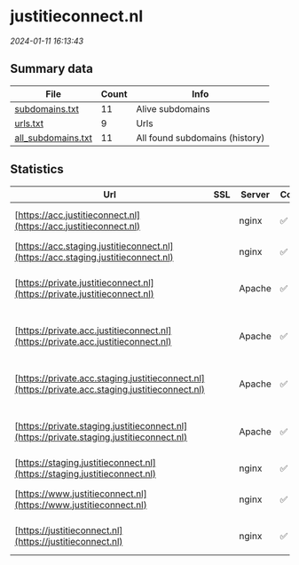 # justitieconnect.nl
*2024-01-11 16:13:43*
## Summary data


| File       | Count | Info |
|------------|-------|------|
|[subdomains.txt](/data/justitieconnect.nl/subdomains.txt)|11|Alive subdomains|
|[urls.txt](/data/justitieconnect.nl/urls.txt)|9|Urls|
|[all_subdomains.txt](/data/justitieconnect.nl/all_subdomains.txt)|11|All found subdomains (history)|


## Statistics


| Url | SSL | Server | Cookie | HSTS | CSP | XFO | XXP | RP | Tech |Title |
|------------|-------|------|------|------|------|------|------|------|------|------|
|[https://acc.justitieconnect.nl](https://acc.justitieconnect.nl)| |nginx|:white_check_mark: |:white_check_mark: | :white_check_mark:| :white_check_mark: | | :white_check_mark: |Bootstrap HSTS Nginx|JustitieConnect|
|[https://acc.staging.justitieconnect.nl](https://acc.staging.justitieconnect.nl)| |nginx|:white_check_mark: | | :white_check_mark:| :white_check_mark: | | :white_check_mark: |Bootstrap Nginx|JustitieConnect|
|[https://private.justitieconnect.nl](https://private.justitieconnect.nl)| |Apache|:white_check_mark: |:white_check_mark: | :white_check_mark:| :white_check_mark: | | :white_check_mark: |Apache HTTP Server HSTS|A-Select Filter...|
|[https://private.acc.justitieconnect.nl](https://private.acc.justitieconnect.nl)| |Apache|:white_check_mark: |:white_check_mark: | :white_check_mark:| :white_check_mark: | | :white_check_mark: |Apache HTTP Server HSTS|A-Select Filter...|
|[https://private.acc.staging.justitieconnect.nl](https://private.acc.staging.justitieconnect.nl)| |Apache|:white_check_mark: |:white_check_mark: | :white_check_mark:| :white_check_mark: | | :white_check_mark: |Apache HTTP Server HSTS|A-Select Filter...|
|[https://private.staging.justitieconnect.nl](https://private.staging.justitieconnect.nl)| |Apache|:white_check_mark: |:white_check_mark: | :white_check_mark:| :white_check_mark: | | :white_check_mark: |Apache HTTP Server HSTS|A-Select Filter...|
|[https://staging.justitieconnect.nl](https://staging.justitieconnect.nl)| |nginx|:white_check_mark: | | :white_check_mark:| :white_check_mark: | | :white_check_mark: |Bootstrap Nginx|JustitieConnect|
|[https://www.justitieconnect.nl](https://www.justitieconnect.nl)| |nginx|:white_check_mark: |:white_check_mark: | :white_check_mark:| :white_check_mark: | | :white_check_mark: |Bootstrap HSTS Nginx|JustitieConnect|
|[https://justitieconnect.nl](https://justitieconnect.nl)| |nginx|:white_check_mark: |:white_check_mark: | :white_check_mark:| :white_check_mark: | | :white_check_mark: |Bootstrap HSTS Nginx|JustitieConnect|